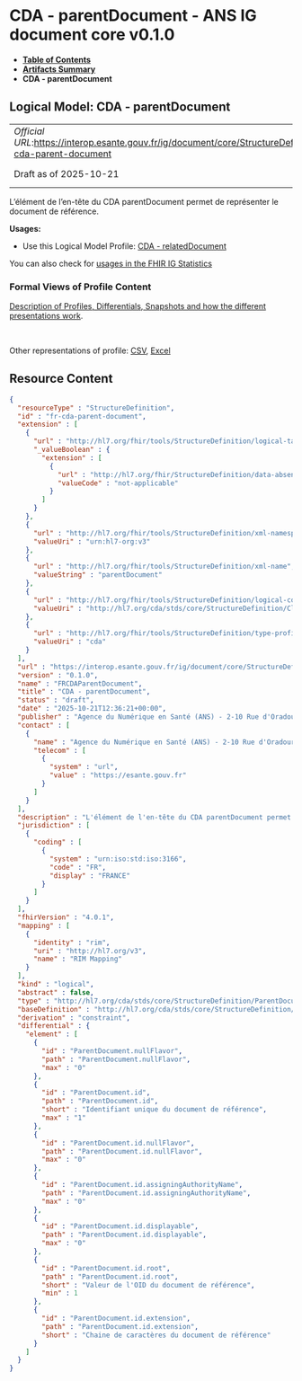 # CDA - parentDocument - ANS IG document core v0.1.0

* [**Table of Contents**](toc.md)
* [**Artifacts Summary**](artifacts.md)
* **CDA - parentDocument**

## Logical Model: CDA - parentDocument 

| | |
| :--- | :--- |
| *Official URL*:https://interop.esante.gouv.fr/ig/document/core/StructureDefinition/fr-cda-parent-document | *Version*:0.1.0 |
| Draft as of 2025-10-21 | *Computable Name*:FRCDAParentDocument |

 
L’élément de l’en-tête du CDA parentDocument permet de représenter le document de référence. 

**Usages:**

* Use this Logical Model Profile: [CDA - relatedDocument](StructureDefinition-fr-cda-related-document.md)

You can also check for [usages in the FHIR IG Statistics](https://packages2.fhir.org/xig/ans.document.fr.core|current/StructureDefinition/fr-cda-parent-document)

### Formal Views of Profile Content

 [Description of Profiles, Differentials, Snapshots and how the different presentations work](http://build.fhir.org/ig/FHIR/ig-guidance/readingIgs.html#structure-definitions). 

 

Other representations of profile: [CSV](StructureDefinition-fr-cda-parent-document.csv), [Excel](StructureDefinition-fr-cda-parent-document.xlsx) 



## Resource Content

```json
{
  "resourceType" : "StructureDefinition",
  "id" : "fr-cda-parent-document",
  "extension" : [
    {
      "url" : "http://hl7.org/fhir/tools/StructureDefinition/logical-target",
      "_valueBoolean" : {
        "extension" : [
          {
            "url" : "http://hl7.org/fhir/StructureDefinition/data-absent-reason",
            "valueCode" : "not-applicable"
          }
        ]
      }
    },
    {
      "url" : "http://hl7.org/fhir/tools/StructureDefinition/xml-namespace",
      "valueUri" : "urn:hl7-org:v3"
    },
    {
      "url" : "http://hl7.org/fhir/tools/StructureDefinition/xml-name",
      "valueString" : "parentDocument"
    },
    {
      "url" : "http://hl7.org/fhir/tools/StructureDefinition/logical-container",
      "valueUri" : "http://hl7.org/cda/stds/core/StructureDefinition/ClinicalDocument"
    },
    {
      "url" : "http://hl7.org/fhir/tools/StructureDefinition/type-profile-style",
      "valueUri" : "cda"
    }
  ],
  "url" : "https://interop.esante.gouv.fr/ig/document/core/StructureDefinition/fr-cda-parent-document",
  "version" : "0.1.0",
  "name" : "FRCDAParentDocument",
  "title" : "CDA - parentDocument",
  "status" : "draft",
  "date" : "2025-10-21T12:36:21+00:00",
  "publisher" : "Agence du Numérique en Santé (ANS) - 2-10 Rue d'Oradour-sur-Glane, 75015 Paris",
  "contact" : [
    {
      "name" : "Agence du Numérique en Santé (ANS) - 2-10 Rue d'Oradour-sur-Glane, 75015 Paris",
      "telecom" : [
        {
          "system" : "url",
          "value" : "https://esante.gouv.fr"
        }
      ]
    }
  ],
  "description" : "L'élément de l'en-tête du CDA parentDocument permet de représenter le document de référence.",
  "jurisdiction" : [
    {
      "coding" : [
        {
          "system" : "urn:iso:std:iso:3166",
          "code" : "FR",
          "display" : "FRANCE"
        }
      ]
    }
  ],
  "fhirVersion" : "4.0.1",
  "mapping" : [
    {
      "identity" : "rim",
      "uri" : "http://hl7.org/v3",
      "name" : "RIM Mapping"
    }
  ],
  "kind" : "logical",
  "abstract" : false,
  "type" : "http://hl7.org/cda/stds/core/StructureDefinition/ParentDocument",
  "baseDefinition" : "http://hl7.org/cda/stds/core/StructureDefinition/ParentDocument",
  "derivation" : "constraint",
  "differential" : {
    "element" : [
      {
        "id" : "ParentDocument.nullFlavor",
        "path" : "ParentDocument.nullFlavor",
        "max" : "0"
      },
      {
        "id" : "ParentDocument.id",
        "path" : "ParentDocument.id",
        "short" : "Identifiant unique du document de référence",
        "max" : "1"
      },
      {
        "id" : "ParentDocument.id.nullFlavor",
        "path" : "ParentDocument.id.nullFlavor",
        "max" : "0"
      },
      {
        "id" : "ParentDocument.id.assigningAuthorityName",
        "path" : "ParentDocument.id.assigningAuthorityName",
        "max" : "0"
      },
      {
        "id" : "ParentDocument.id.displayable",
        "path" : "ParentDocument.id.displayable",
        "max" : "0"
      },
      {
        "id" : "ParentDocument.id.root",
        "path" : "ParentDocument.id.root",
        "short" : "Valeur de l'OID du document de référence",
        "min" : 1
      },
      {
        "id" : "ParentDocument.id.extension",
        "path" : "ParentDocument.id.extension",
        "short" : "Chaine de caractères du document de référence"
      }
    ]
  }
}

```

